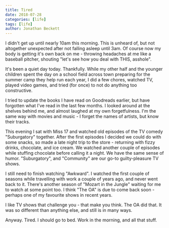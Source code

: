 ```yaml
---
title: Tired
date: 2018-07-28
categories: [life]
tags: [life]
author: Jonathan Beckett
---
```


I didn't get up until nearly 10am this morning. This is unheard of, but not altogether unexpected after not falling asleep until 3am. Of course now my body is getting it's own back on me - throwing headaches at me like a baseball pitcher, shouting "let's see how you deal with THIS, asshole".

It's been a quiet day today. Thankfully. While my other half and the younger children spent the day on a school field across town preparing for the summer camp they help run each year, I did a few chores, watched TV, played video games, and tried (for once) to not do anything too constructive.

I tried to update the books I have read on Goodreads earlier, but have forgotten what I've read in the last few months. I looked around at the shelves behind me, and almost laughed at my own forgetfulness. I'm the same way with movies and music - I forget the names of artists, but know their tracks.

This evening I sat with Miss 17 and watched old episodes of the TV comedy "Suburgatory" together. After the first episodes I decided we could do with some snacks, so made a late night trip to the store - returning with fizzy drinks, chocolate, and ice cream. We watched another couple of episodes while stuffing chocolate before calling it a night. We have the same sense of humor. "Suburgatory", and "Community" are our go-to guilty-pleasure TV shows.

I still need to finish watching "Awkward". I watched the first couple of seasons while travelling with work a couple of years ago, and never went back to it. There's another season of "Mozart in the Jungle" waiting for me to watch at some point too. I think "The OA" is due to come back soon - perhaps one of my favourite shows in recent years.

I like TV shows that challenge you - that make you think. The OA did that. It was so different than anything else, and still is in many ways.

Anyway. Tired. I should go to bed. Work in the morning, and all that stuff.